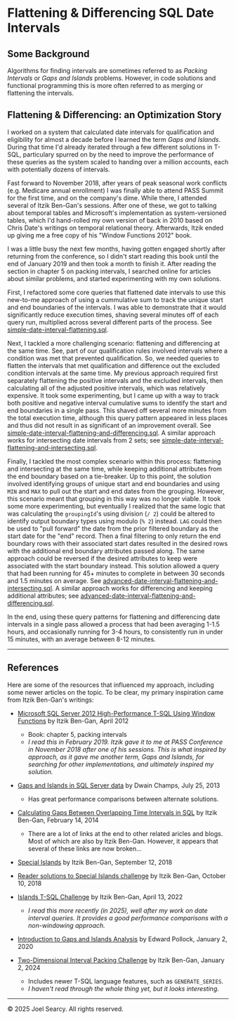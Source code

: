 # Flattening & Differencing SQL Date Intervals

## Some Background

Algorithms for finding intervals are sometimes referred to as *Packing Intervals* or *Gaps and Islands* problems. However, in code solutions and functional programming this is more often referred to as merging or flattening the intervals.

## Flattening & Differencing: an Optimization Story

I worked on a system that calculated date intervals for qualification and eligibility for almost a decade before I learned the term *Gaps and Islands*. During that time I'd already iterated through a few different solutions in T-SQL, particulary spurred on by the need to improve the performance of these queries as the system scaled to handing over a million accounts, each with potentially dozens of intervals.

Fast forward to November 2018, after years of peak seasonal work conflicts (e.g. Medicare annual enrollment) I was finally able to attend PASS Summit for the first time, and on the company's dime. While there, I attended several of Itzik Ben-Gan's sessions. After one of these, we got to talking about temporal tables and Microsoft's implementation as system-versioned tables, which I'd hand-rolled my own version of back in 2010 based on Chris Date's writings on temporal relational theory. Afterwards, Itzik ended up giving me a free copy of his "Window Functions 2012" book.

I was a little busy the next few months, having gotten engaged shortly after returning from the conference, so I didn't start reading this book until the end of January 2019 and then took a month to finish it. After reading the section in chapter 5 on packing intervals, I searched online for articles about similar problems, and started experimenting with my own solutions.

First, I refactored some core queries that flattened date intervals to use this new-to-me approach of using a cummulative sum to track the unique start and end boundaries of the intervals. I was able to demonstrate that it would significantly reduce execution times, shaving several minutes off of each query run, multiplied across several different parts of the process. See [simple-date-interval-flattening.sql](./simple-date-interval-flattening.sql).

Next, I tackled a more challenging scenario: flattening and differencing at the same time. See, part of our qualification rules involved intervals where a condition was met that prevented qualification. So, we needed queries to flatten the intervals that met qualification and difference out the excluded condition intervals at the same time. My previous approach required first separately flattening the positive intervals and the excluded intervals, then calculating all of the adjusted positive intervals, which was relatively expensive. It took some experimenting, but I came up with a way to track both positive and negative interval cumulative sums to identify the start and end boundaries in a single pass. This shaved off several more minutes from the total execution time, although this query pattern appeared in less places and thus did not result in as significant of an improvement overall. See [simple-date-interval-flattening-and-differencing.sql](./simple-date-interval-flattening-and-differencing.sql). A similar approach works for intersecting date intervals from 2 sets; see [simple-date-interval-flattening-and-intersecting.sql](./simple-date-interval-flattening-and-intersecting.sql).

Finally, I tackled the most complex scenario within this process: flattening and intersecting at the same time, while keeping additional attributes from the end boundary based on a tie-breaker. Up to this point, the solution involved identifying groups of unique start and end boundaries and using `MIN` and `MAX` to pull out the start and end dates from the grouping. However, this scenario meant that grouping in this way was no longer viable. It took some more experimenting, but eventually I realized that the same logic that was calculating the `groupingId`'s using division (`/ 2`) could be altered to identify output boundary types using modulo (`% 2`) instead. `LAG` could then be used to "pull forward" the date from the prior filtered boundary as the start date for the "end" record. Then a final filtering to only return the end boundary rows with their associated start dates resulted in the desired rows with the additional end boundary attributes passed along. The same approach could be reversed if the desired attributes to keep were associated with the start boundary instead. This solution allowed a query that had been running for 45+ minutes to complete in between 30 seconds and 1.5 minutes on average. See [advanced-date-interval-flattening-and-intersecting.sql](./advanced-date-interval-flattening-and-intersecting.sql). A similar approach works for differencing and keeping additional attributes; see [advanced-date-interval-flattening-and-differencing.sql](./advanced-date-interval-flattening-and-differencing.sql).

In the end, using these query patterns for flattening and differencing date intervals in a single pass allowed a process that had been averaging 1-1.5 hours, and occasionally running for 3-4 hours, to consistently run in under 15 minutes, with an average between 8-12 minutes.

---

## References

Here are some of the resources that influenced my approach, including some newer articles on the topic. To be clear, my primary inspiration came from Itzik Ben-Gan's writings:

- [Microsoft SQL Server 2012 High-Performance T-SQL Using Window Functions](https://itziktsql.com/t-sql-winfun-3) by Itzik Ben-Gan, April 2012
  - Book: chapter 5, packing intervals
  - *I read this in February 2019. Itzik gave it to me at PASS Conference in November 2018 after one of his sessions. This is what inspired by approach, as it gave me another term, Gaps and Islands, for searching for other implementations, and ultimately inspired my solution.*

- [Gaps and Islands in SQL Server data](https://www.red-gate.com/simple-talk/databases/sql-server/t-sql-programming-sql-server/gaps-islands-sql-server-data/) by Dwain Champs, July 25, 2013
  - Has great performance comparisons between alternate solutions.

- [Calculating Gaps Between Overlapping Time Intervals in SQL](https://www.red-gate.com/simple-talk/databases/sql-server/t-sql-programming-sql-server/calculating-gaps-between-overlapping-time-intervals-in-sql/) by Itzik Ben-Gan, February 14, 2014
  - There are a lot of links at the end to other related aricles and blogs. Most of which are also by Itzik Ben-Gan. However, it appears that several of these links are now broken...

- [Special Islands](https://sqlperformance.com/2018/09/t-sql-queries/special-islands) by Itzik Ben-Gan, September 12, 2018

- [Reader solutions to Special Islands challenge](https://sqlperformance.com/2018/10/sql-performance/reader-solutions-islands-challenge) by Itzik Ben-Gan, October 10, 2018

- [Islands T-SQL Challenge](https://sqlperformance.com/2022/04/t-sql-queries/islands-t-sql-challenge) by Itzik Ben-Gan, April 13, 2022
  - *I read this more recently (in 2025), well after my work on date interval queries. It provides a good performance comparisons with a non-windowing approach.*

- [Introduction to Gaps and Islands Analysis](https://www.red-gate.com/simple-talk/databases/sql-server/t-sql-programming-sql-server/introduction-to-gaps-and-islands-analysis/) by Edward Pollock, January 2, 2020

- [Two-Dimensional Interval Packing Challenge](https://www.red-gate.com/simple-talk/databases/sql-server/t-sql-programming-sql-server/two-dimensional-interval-packing-challenge/) by Itzik Ben-Gan, January 2, 2024
  - Includes newer T-SQL language features, such as `GENERATE_SERIES`.
  - *I haven't read through the whole thing yet, but it looks interesting.*

---
&copy; 2025 Joel Searcy. All rights reserved.
